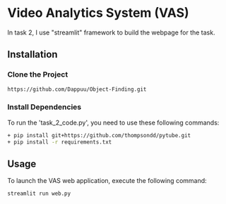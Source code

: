 # Video Analytics System (VAS)
In task 2, I use "streamlit" framework to build the webpage for the task.

## Installation
### Clone the Project
```bash
https://github.com/Dappuu/Object-Finding.git
```
### Install Dependencies
To run the 'task_2_code.py', you need to use these following commands:
```bash
+ pip install git+https://github.com/thompsondd/pytube.git
+ pip install -r requirements.txt
```
## Usage
To launch the VAS web application, execute the following command:

```bash
streamlit run web.py
```
